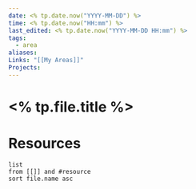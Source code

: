 ```yaml
---
date: <% tp.date.now("YYYY-MM-DD") %>
time: <% tp.date.now("HH:mm") %>
last_edited: <% tp.date.now("YYYY-MM-DD HH:mm") %>
tags:
  - area
aliases: 
Links: "[[My Areas]]"
Projects:
---
```

# <% tp.file.title %>
# Resources
```dataview
list
from [[]] and #resource 
sort file.name asc
```